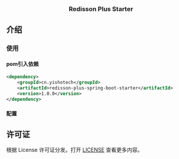 <h3 align="center">Redisson Plus Starter</h3>

## 介绍

### 使用

#### pom引入依赖

```xml
<dependency>
    <groupId>cn.yishotech</groupId>
    <artifactId>redisson-plus-spring-boot-starter</artifactId>
    <version>1.0.0</version>
</dependency>
```

#### 配置

## 许可证

根据 License 许可证分发。打开 [LICENSE](LICENSE) 查看更多内容。
